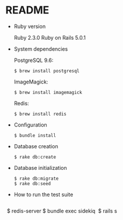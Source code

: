 # README

* Ruby version

  Ruby 2.3.0
  Ruby on Rails 5.0.1

* System dependencies
  
  PostgreSQL 9.6:
  
  `$ brew install postgresql`
  
  ImageMagick:
  
  `$ brew install imagemagick`
  
  Redis:
  
  `$ brew install redis`

* Configuration

  `$ bundle install`
  
* Database creation

  `$ rake db:create`
  
* Database initialization
  
  ```
  $ rake db:migrate
  $ rake db:seed
  ```

* How to run the test suite

  ```
  $ redis-server
   $ bundle exec sidekiq
  $ rails s
  ```

